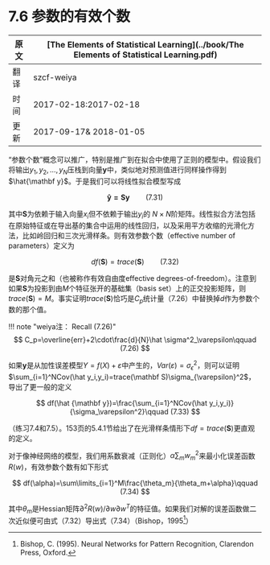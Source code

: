 # 7.6 参数的有效个数

| 原文   | [The Elements of Statistical Learning](../book/The Elements of Statistical Learning.pdf) |
| ---- | ---------------------------------------- |
| 翻译   | szcf-weiya                               |
| 时间   | 2017-02-18:2017-02-18                    |
|更新|2017-09-17& 2018-01-05|

“参数个数”概念可以推广，特别是推广到在拟合中使用了正则的模型中。假设我们将输出$y_1,y_2,\ldots,y_N$压栈到向量$\mathbf y$中，类似地对预测值进行同样操作得到$\hat{\mathbf y}$。于是我们可以将线性拟合模型写成

$$
\mathbf{\hat y=Sy}\qquad (7.31)
$$

其中$\mathbf S$为依赖于输入向量$x_i$但不依赖于输出$y_i$的 $N\times N$阶矩阵。线性拟合方法包括在原始特征或在导出基的集合中运用的线性回归，以及采用平方收缩的光滑化方法，比如岭回归和三次光滑样条。则有效参数个数（effective number of parameters）定义为

$$
df(\mathbf S)=trace(\mathbf S)\qquad (7.32)
$$

是$\mathbf S$对角元之和（也被称作有效自由度effective degrees-of-freedom）。注意到如果$\mathbf S$为投影到由$M$个特征张开的基础集（basis set）上的正交投影矩阵，则$trace(\mathbf S)=M$。事实证明$trace(\mathbf S)$恰巧是$C_p$统计量（7.26）中替换掉$d$作为参数个数的那个值。

!!! note "weiya注： Recall (7.26)"
    $$
    C_p=\overline{err}+2\cdot\frac{d}{N}\hat \sigma^2_\varepsilon\qquad (7.26)
    $$

如果$\mathbf y$是从加性误差模型$Y=f(X)+\varepsilon$中产生的，$Var(\varepsilon)=\sigma_\epsilon^2$，则可以证明$\sum_{i=1}^NCov(\hat y_i,y_i)=trace(\mathbf S)\sigma_{\varepsilon}^2$，导出了更一般的定义

$$
df(\hat {\mathbf y})=\frac{\sum_{i=1}^NCov(\hat y_i,y_i)}{\sigma_\varepsilon^2}\qquad (7.33)
$$

（练习7.4和7.5）。153页的5.4.1节给出了在光滑样条情形下$df=trace(\mathbf S)$更直观的定义。

对于像神经网络的模型，我们用系数衰减（正则化）$\alpha\sum_m w_m^2$来最小化误差函数$R(w)$，有效参数个数有如下形式

$$
df(\alpha)=\sum\limits_{i=1}^M\frac{\theta_m}{\theta_m+\alpha}\qquad (7.34)
$$

其中$\theta_m$是Hessian矩阵$\partial^2R(w)/\partial w\partial w^T$的特征值。如果我们对解的误差函数做二次近似便可由式（7.32）导出式（7.34）（Bishop，1995[^1]）

[^1]: Bishop, C. (1995). Neural Networks for Pattern Recognition, Clarendon Press, Oxford.
